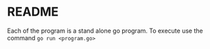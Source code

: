 # README

Each of the program is a stand alone go program. To execute use the command `go run <program.go>`
